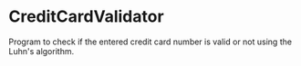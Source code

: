 # CreditCardValidator
Program to check if the entered credit card number is valid or not using the Luhn's algorithm.
